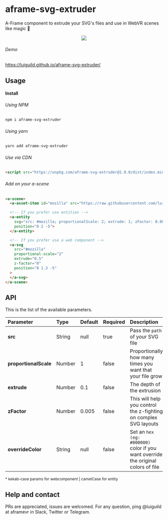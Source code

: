 # aframe-svg-extruder
A-Frame component to extrude your SVG's files and use in WebVR scenes like magic 🌟

<p align="center"><img src="https://raw.githubusercontent.com/luiguild/aframe-svg-extruder/master/readme-image.png"></p>

###### Demo
https://luiguild.github.io/aframe-svg-extruder/

## Usage
#### Install
###### Using NPM
``` bash
npm i aframe-svg-extruder
```
###### Using yarn
``` bash
yarn add aframe-svg-extruder
```
###### Use via CDN
``` html
<script src="https://unpkg.com/aframe-svg-extruder@1.0.0/dist/index.min.js"></script>
```

###### Add on your a-scene
``` html
<a-scene>
  <a-asset-item id="mozilla" src="https://raw.githubusercontent.com/luiguild/aframe-svg-extruder/master/example/svg/mozilla-letters.svg"></a-asset-item>

  <!-- If you prefer use entities -->
  <a-entity
    svg="src: #mozilla; proportionalScale: 2; extrude: 1; zFactor: 0.001;"
    position="0 2 -5">
  </a-entity>

  <!-- If you prefer use a web component -->
  <a-svg
    src="#mozilla"
    proportional-scale="2"
    extrude="0.5"
    z-factor="0"
    position="0 1.3 -5"
  >
  </a-svg>
</a-scene>
```

## API
This is the list of the available parameters.

| Parameter | Type | Default | Required | Description |
| :--- | :--- | :--- | :--- | :--- |
| **src** | String | null | true | Pass the `path` of your SVG file |
| **proportionalScale** | Number | 1 | false | Proportionally how many times you want that your file grow |
| **extrude** | Number | 0.1 | false | The depth of the extrusion |
| **zFactor** | Number | 0.005 | false | This will help you control the z-fighting on complex SVG layouts |
| **overrideColor** | String | null | false | Set an `hex (eg: #000000)` color if you want override the original colors of file |

<p style="font-size: 12px">
* kekab-case params for webcomponent |  camelCase for entity
</p>


## Help and contact
PRs are appreciated, issues are welcomed. For any question, ping @luiguild at aframevr in Slack, Twitter or Telegram.
